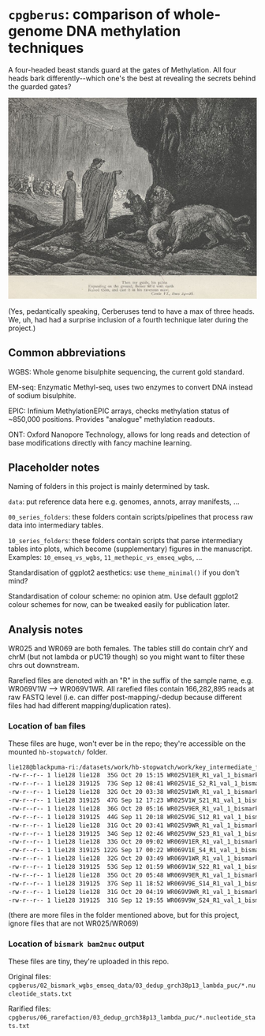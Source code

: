 # `cpgberus`: comparison of whole-genome DNA methylation techniques #

A four-headed beast stands guard at the gates of Methylation. All four heads bark differently--which one's the best at revealing the secrets behind the guarded gates?

![Gustav Dore's illustration of Cerberus in Dante's *Inferno*; public domain](cerberus.jpg)

(Yes, pedantically speaking, Cerberuses tend to have a max of three heads. We, uh, had had a surprise inclusion of a fourth technique later during the project.)

## Common abbreviations ##

WGBS: Whole genome bisulphite sequencing, the current gold standard.

EM-seq: Enzymatic Methyl-seq, uses two enzymes to convert DNA instead of sodium bisulphite.

EPIC: Infinium MethylationEPIC arrays, checks methylation status of ~850,000 positions. Provides "analogue" methylation readouts.

ONT: Oxford Nanopore Technology, allows for long reads and detection of base modifications directly with fancy machine learning.

## Placeholder notes ##

Naming of folders in this project is mainly determined by task.

`data`: put reference data here e.g. genomes, annots, array manifests, ...

`00_series_folders`: these folders contain scripts/pipelines that process raw data into intermediary tables.

`10_series_folders`: these folders contain scripts that parse intermediary tables into plots, which become (supplementary) figures in the manuscript.\
Examples: `10_emseq_vs_wgbs`, `11_methepic_vs_emseq_wgbs`, ...

Standardisation of ggplot2 aesthetics: use `theme_minimal()` if you don't mind?

Standardisation of colour scheme: no opinion atm. Use default ggplot2 colour schemes for now, can be tweaked easily for publication later.

## Analysis notes ##

WR025 and WR069 are both females. The tables still do contain chrY and chrM (but not lambda or pUC19 though) so you might want to filter these chrs out downstream.

Rarefied files are denoted with an "R" in the suffix of the sample name, e.g. WR069V1W --> WR069V1WR. All rarefied files contain 166,282,895 reads at raw FASTQ level (i.e. can differ post-mapping/-dedup because different files had had different mapping/duplication rates).

### Location of `bam` files ###

These files are huge, won't ever be in the repo; they're accessible on the mounted `hb-stopwatch/` folder.

```bash
lie128@blackpuma-ri:/datasets/work/hb-stopwatch/work/key_intermediate_files/human_tests/02_agrf_ramac.emseq_wgbs_methepic.varsamp/03_dedup_grch38p13_lambda_puc$ ls -l WR025* WR069*
-rw-r--r-- 1 lie128 lie128  35G Oct 20 15:15 WR025V1ER_R1_val_1_bismark_bt2_pe.deduplicated.bam
-rw-r--r-- 1 lie128 319125  73G Sep 12 08:41 WR025V1E_S2_R1_val_1_bismark_bt2_pe.deduplicated.bam
-rw-r--r-- 1 lie128 lie128  32G Oct 20 03:38 WR025V1WR_R1_val_1_bismark_bt2_pe.deduplicated.bam
-rw-r--r-- 1 lie128 319125  47G Sep 12 17:23 WR025V1W_S21_R1_val_1_bismark_bt2_pe.deduplicated.bam
-rw-r--r-- 1 lie128 lie128  36G Oct 20 05:16 WR025V9ER_R1_val_1_bismark_bt2_pe.deduplicated.bam
-rw-r--r-- 1 lie128 319125  44G Sep 11 20:18 WR025V9E_S12_R1_val_1_bismark_bt2_pe.deduplicated.bam
-rw-r--r-- 1 lie128 lie128  31G Oct 20 03:41 WR025V9WR_R1_val_1_bismark_bt2_pe.deduplicated.bam
-rw-r--r-- 1 lie128 319125  34G Sep 12 02:46 WR025V9W_S23_R1_val_1_bismark_bt2_pe.deduplicated.bam
-rw-r--r-- 1 lie128 lie128  33G Oct 20 09:02 WR069V1ER_R1_val_1_bismark_bt2_pe.deduplicated.bam
-rw-r--r-- 1 lie128 319125 122G Sep 17 00:22 WR069V1E_S4_R1_val_1_bismark_bt2_pe.deduplicated.bam
-rw-r--r-- 1 lie128 lie128  32G Oct 20 03:49 WR069V1WR_R1_val_1_bismark_bt2_pe.deduplicated.bam
-rw-r--r-- 1 lie128 319125  53G Sep 12 01:59 WR069V1W_S22_R1_val_1_bismark_bt2_pe.deduplicated.bam
-rw-r--r-- 1 lie128 lie128  35G Oct 20 05:48 WR069V9ER_R1_val_1_bismark_bt2_pe.deduplicated.bam
-rw-r--r-- 1 lie128 319125  37G Sep 11 18:52 WR069V9E_S14_R1_val_1_bismark_bt2_pe.deduplicated.bam
-rw-r--r-- 1 lie128 lie128  31G Oct 20 04:19 WR069V9WR_R1_val_1_bismark_bt2_pe.deduplicated.bam
-rw-r--r-- 1 lie128 319125  31G Sep 12 19:55 WR069V9W_S24_R1_val_1_bismark_bt2_pe.deduplicated.bam
```
(there are more files in the folder mentioned above, but for this project, ignore files that are not WR025/WR069)

### Location of `bismark bam2nuc` output ###

These files are tiny, they're uploaded in this repo.

Original files: `cpgberus/02_bismark_wgbs_emseq_data/03_dedup_grch38p13_lambda_puc/*.nucleotide_stats.txt`

Rarified files: `cpgberus/06_rarefaction/03_dedup_grch38p13_lambda_puc/*.nucleotide_stats.txt`
